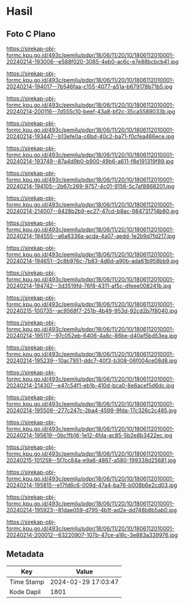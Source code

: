 # Hasil

## Foto C Plano

https://sirekap-obj-formc.kpu.go.id/493c/pemilu/pdpr/18/06/11/20/10/1806112010001-20240214-193006--e588f020-3085-4eb0-ac6c-e7e88bcbcb41.jpg

https://sirekap-obj-formc.kpu.go.id/493c/pemilu/pdpr/18/06/11/20/10/1806112010001-20240214-194017--7b546faa-c155-4077-a51a-b679178b71b5.jpg

https://sirekap-obj-formc.kpu.go.id/493c/pemilu/pdpr/18/06/11/20/10/1806112010001-20240214-200116--7d555c10-beef-43a8-bf2c-35ca5589033b.jpg

https://sirekap-obj-formc.kpu.go.id/493c/pemilu/pdpr/18/06/11/20/10/1806112010001-20240214-193447--b13efe0a-c6bd-40c2-ba71-f0cfea466ece.jpg

https://sirekap-obj-formc.kpu.go.id/493c/pemilu/pdpr/18/06/11/20/10/1806112010001-20240214-193749--87a4d9b0-b900-49b6-a611-f8e191319f89.jpg

https://sirekap-obj-formc.kpu.go.id/493c/pemilu/pdpr/18/06/11/20/10/1806112010001-20240214-194105--2b67c269-9757-4c01-9156-5c7af8868201.jpg

https://sirekap-obj-formc.kpu.go.id/493c/pemilu/pdpr/18/06/11/20/10/1806112010001-20240214-214007--8428b2b9-ec27-47cd-b8ac-984731714b80.jpg

https://sirekap-obj-formc.kpu.go.id/493c/pemilu/pdpr/18/06/11/20/10/1806112010001-20240214-194555--a6a6336a-acda-4a07-aedd-1e2b9d7fd217.jpg

https://sirekap-obj-formc.kpu.go.id/493c/pemilu/pdpr/18/06/11/20/10/1806112010001-20240214-194651--2c8b976c-7b83-4d6d-a90b-ada61b958bb9.jpg

https://sirekap-obj-formc.kpu.go.id/493c/pemilu/pdpr/18/06/11/20/10/1806112010001-20240214-194742--3d3519fd-76f8-4311-af5c-dfeee008241b.jpg

https://sirekap-obj-formc.kpu.go.id/493c/pemilu/pdpr/18/06/11/20/10/1806112010001-20240215-100735--ac9568f7-251b-4b49-953d-92cd2b7f8040.jpg

https://sirekap-obj-formc.kpu.go.id/493c/pemilu/pdpr/18/06/11/20/10/1806112010001-20240214-195117--97c052eb-6406-4a8c-86be-d40af5bd53ea.jpg

https://sirekap-obj-formc.kpu.go.id/493c/pemilu/pdpr/18/06/11/20/10/1806112010001-20240214-195239--10ac7951-ddc7-40f3-b308-06f004ce08d8.jpg

https://sirekap-obj-formc.kpu.go.id/493c/pemilu/pdpr/18/06/11/20/10/1806112010001-20240214-214307--e47c54f1-eb1b-410d-bca0-8e6acef5d6dc.jpg

https://sirekap-obj-formc.kpu.go.id/493c/pemilu/pdpr/18/06/11/20/10/1806112010001-20240214-195509--277c247c-2ba4-4599-9fda-17c326c2c485.jpg

https://sirekap-obj-formc.kpu.go.id/493c/pemilu/pdpr/18/06/11/20/10/1806112010001-20240214-195619--0bc1fb16-1e12-4fda-ac85-5b2e8b3422ec.jpg

https://sirekap-obj-formc.kpu.go.id/493c/pemilu/pdpr/18/06/11/20/10/1806112010001-20240215-101258--5f7cc84a-e9a6-4867-a580-199338d25681.jpg

https://sirekap-obj-formc.kpu.go.id/493c/pemilu/pdpr/18/06/11/20/10/1806112010001-20240214-195815--e17fd6c6-009d-47a4-ba76-b008b6e2cd03.jpg

https://sirekap-obj-formc.kpu.go.id/493c/pemilu/pdpr/18/06/11/20/10/1806112010001-20240214-195923--81dae059-d795-4b1f-ad2e-dd748b8b5ab0.jpg

https://sirekap-obj-formc.kpu.go.id/493c/pemilu/pdpr/18/06/11/20/10/1806112010001-20240214-200012--63220907-107b-47ce-a18c-3e883a339976.jpg


## Metadata

| Key        | Value               |
| ---------- | ------------------- |
| Time Stamp | 2024-02-29 17:03:47 |
| Kode Dapil | 1801                |



